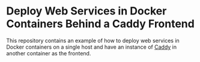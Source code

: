 # Deploy Web Services in Docker Containers Behind a Caddy Frontend

This repository contains an example of how to deploy web services in Docker
containers on a single host and have an instance of
[Caddy](https://caddyserver.com/) in another container as the frontend.
